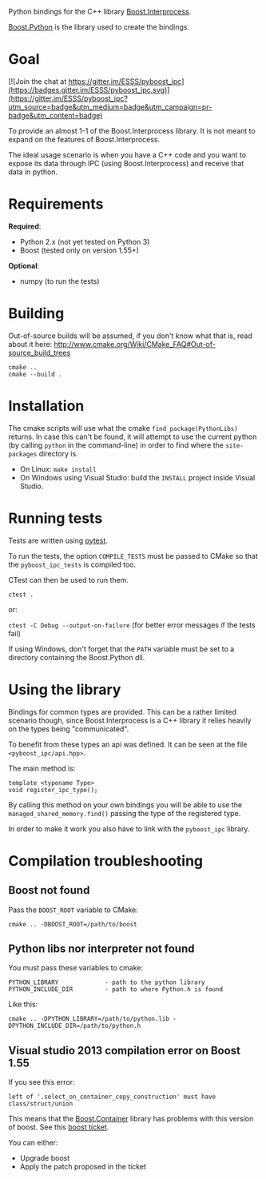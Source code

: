 Python bindings for the  C++ library [Boost.Interprocess](http://www.boost.org/doc/libs/release/doc/html/interprocess.html).

[Boost.Python](http://www.boost.org/doc/libs/release/libs/python/doc/index.html) is the library used to create the bindings.

# Goal

[![Join the chat at https://gitter.im/ESSS/pyboost_ipc](https://badges.gitter.im/ESSS/pyboost_ipc.svg)](https://gitter.im/ESSS/pyboost_ipc?utm_source=badge&utm_medium=badge&utm_campaign=pr-badge&utm_content=badge)

To provide an almost 1-1 of the Boost.Interprocess library. It is not meant to expand on the features of Boost.Interprocess.

The ideal usage scenario is when you have a C++ code and you want to expose its data through IPC (using Boost.Interprocess) and receive that data in python.

# Requirements

**Required**:

- Python 2.x (not yet tested on Python 3)
- Boost (tested only on version 1.55+)

**Optional**:

- numpy (to run the tests)

# Building

Out-of-source builds will be assumed, if you don't know what that is, read about it here: http://www.cmake.org/Wiki/CMake_FAQ#Out-of-source_build_trees

```
cmake ..
cmake --build .
```

# Installation

The cmake scripts will use what the cmake `find_package(PythonLibs)` returns. In case this can't be found, it will attempt to use the current python (by calling `python` in the command-line) in order to find where the `site-packages` directory is.

- On Linux: `make install`
- On Windows using Visual Studio: build the `INSTALL` project inside Visual Studio.

# Running tests

Tests are written using [pytest](http://pytest.org/latest/). 

To run the tests, the option `COMPILE_TESTS` must be passed to CMake so that the `pyboost_ipc_tests` is compiled too.

CTest can then be used to run them.

`ctest .`

or:

`ctest -C Debug --output-on-failure` (for better error messages if the tests fail)

If using Windows, don't forget that the `PATH` variable must be set to a directory containing the Boost.Python dll.

# Using the library

Bindings for common types are provided. This can be a rather limited scenario though, since Boost.Interprocess is a C++ library it relies heavily on the types being "communicated".

To benefit from these types an api was defined. It can be seen at the file `<pyboost_ipc/api.hpp>`.

The main method is:

```
template <typename Type>
void register_ipc_type();
```

By calling this method on your own bindings you will be able to use the `managed_shared_memory.find()` passing the type of the registered type.

In order to make it work you also have to link with the `pyboost_ipc` library.

# Compilation troubleshooting

## Boost not found

Pass the `BOOST_ROOT` variable to CMake:

`cmake .. -DBOOST_ROOT=/path/to/boost`

## Python libs nor interpreter not found

You must pass these variables to cmake:

```
PYTHON_LIBRARY             - path to the python library
PYTHON_INCLUDE_DIR         - path to where Python.h is found
```

Like this:

`cmake .. -DPYTHON_LIBRARY=/path/to/python.lib -DPYTHON_INCLUDE_DIR=/path/to/python.h`

## Visual studio 2013 compilation error on Boost 1.55

If you see this error:
```
left of '.select_on_container_copy_construction' must have class/struct/union
```

This means that the [Boost.Container](http://www.boost.org/doc/libs/release/doc/html/container.html) library has problems with this version of boost. See this [boost ticket](https://svn.boost.org/trac/boost/ticket/9332).

You can either:

- Upgrade boost
- Apply the patch proposed in the ticket